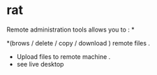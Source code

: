 # rat

Remote administration tools allows you to : 
*

*(brows / delete / copy / download ) remote files .
* Upload files to remote machine . 
* see live desktop 
